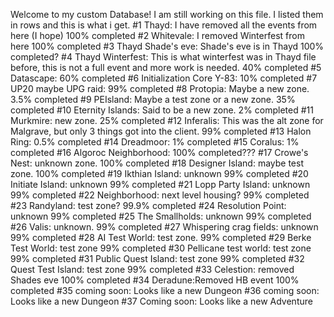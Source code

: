 Welcome to my custom Database! I am still working on this file. I listed them in rows and this is what i get.
#1  Thayd: I have removed all the events from here (I hope) 100% completed
#2  Whitevale: I removed Winterfest from here 100% completed
#3  Thayd Shade's eve: Shade's eve is in Thayd 100% completed?
#4  Thayd Winterfest: This is what winterfest was in Thayd file before, this is not a full event and more work is needed. 40% completed
#5  Datascape: 60% completed
#6  Initialization Core Y-83: 10% completed
#7  UP20 maybe UPG raid: 99% completed
#8  Protopia: Maybe a new zone. 3.5% completed
#9  PEIsland: Maybe a test zone or a new zone. 35% completed
#10 Eternity Islands: Said to be a new zone. 2% completed
#11 Murkmire: new zone. 25% completed
#12 Inferalis: This was the alt zone for Malgrave, but only 3 things got into the client. 99% completed
#13 Halon Ring: 0.5% completed
#14 Dreadmoor: 1% completed
#15 Coralus: 1% completed
#16 Algoroc Neighborhood: 100% completed???
#17 Crowe's Nest: unknown zone. 100% completed
#18 Designer Island: maybe test zone. 100% completed
#19 Ikthian Island: unknown 99% completed
#20 Initiate Island: unknown 99% completed
#21 Lopp Party Island: unknown 99% completed
#22 Neighborhood: next level housing? 99% completed
#23 Randyland: test zone? 99.9% completed
#24 Resolution Point: unknown 99% completed
#25 The Smallholds: unknown 99% completed
#26 Valis: unknown. 99% completed
#27 Whispering crag fields: unknown 99% completed 
#28 AI Test World: test zone. 99% completed
#29 Berke Test World: test zone 99% completed
#30 Pellicane test world: test zone 99% completed
#31 Public Quest Island: test zone 99% completed
#32 Quest Test Island: test zone 99% completed
#33 Celestion: removed Shades eve 100% completed
#34 Deradune:Removed HB event 100% completed
#35 coming soon: Looks like a new Dungeon
#36 coming soon: Looks like a new Dungeon
#37 Coming soon: Looks like a new Adventure
